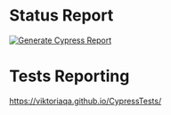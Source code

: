 # Status Report
[![Generate Cypress Report](https://github.com/ViktoriaQA/CypressTests/actions/workflows/main.yml/badge.svg)](https://github.com/ViktoriaQA/CypressTests/actions/workflows/main.yml)
# Tests Reporting
https://viktoriaqa.github.io/CypressTests/
